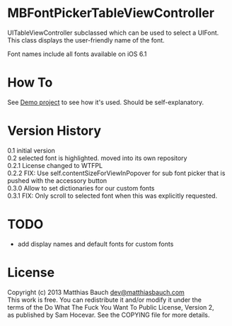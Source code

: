 MBFontPickerTableViewController
===============================

UITableViewController subclassed which can be used to select a UIFont. This class displays the user-friendly name of the font.

Font names include all fonts available on iOS 6.1



How To
======

See [Demo project](https://github.com/mattbauch/MBFontPickerDemo) to see how it's used. Should be self-explanatory. 


Version History
===============

0.1 initial version  
0.2 selected font is highlighted. moved into its own repository  
0.2.1 License changed to WTFPL  
0.2.2 FIX: Use self.contentSizeForViewInPopover for sub font picker that is pushed with the accessory button  
0.3.0 Allow to set dictionaries for our custom fonts  
0.3.1 FIX: Only scroll to selected font when this was explicitly requested. 

TODO
====

- add display names and default fonts for custom fonts




License
=======

Copyright (c) 2013 Matthias Bauch <dev@matthiasbauch.com>  
This work is free. You can redistribute it and/or modify it under the  
terms of the Do What The Fuck You Want To Public License, Version 2,  
as published by Sam Hocevar. See the COPYING file for more details.  

